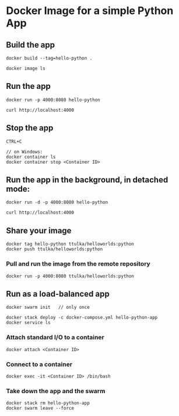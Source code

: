 # Docker Image for a simple Python App

## Build the app
```
docker build --tag=hello-python .

docker image ls
```

## Run the app
```
docker run -p 4000:8080 hello-python

curl http://localhost:4000
```

## Stop the app
```
CTRL+C

// on Windows:
docker container ls
docker container stop <Container ID>
```

## Run the app in the background, in detached mode:
```
docker run -d -p 4000:8080 hello-python

curl http://localhost:4000
```

## Share your image
```
docker tag hello-python ttulka/helloworlds:python
docker push ttulka/helloworlds:python
```

### Pull and run the image from the remote repository
```
docker run -p 4000:8080 ttulka/helloworlds:python
```

## Run as a load-balanced app
```
docker swarm init	// only once

docker stack deploy -c docker-compose.yml hello-python-app
docker service ls
```

### Attach standard I/O to a container
```
docker attach <Container ID>
```

### Connect to a container
```
docker exec -it <Container ID> /bin/bash
```

### Take down the app and the swarm
```
docker stack rm hello-python-app
docker swarm leave --force
```
